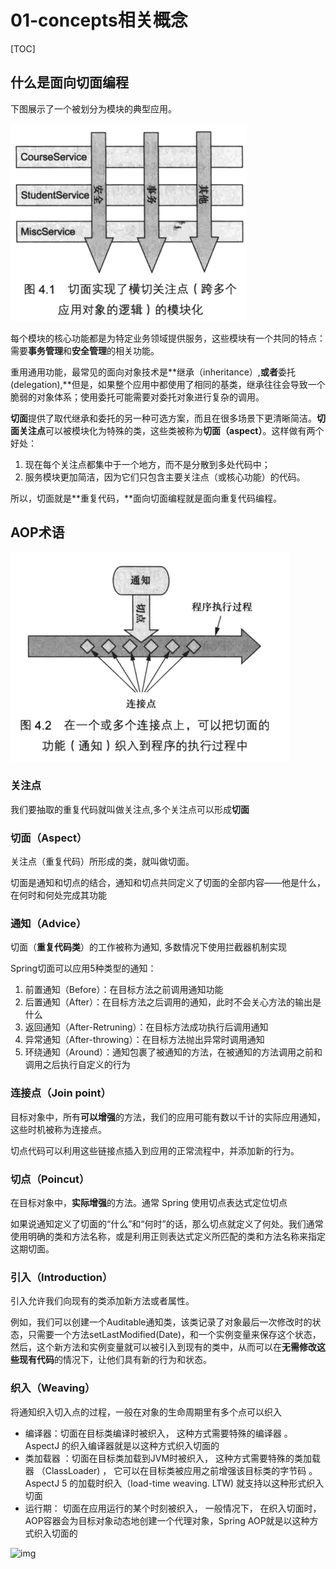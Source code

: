 # 01-concepts相关概念

[TOC]

## 什么是面向切面编程

下图展示了一个被划分为模块的典型应用。

![img](../../../assets/import04-2929603.png)

每个模块的核心功能都是为特定业务领域提供服务，这些模块有一个共同的特点：需要**事务管理**和**安全管理**的相关功能。

重用通用功能，最常见的面向对象技术是**继承（inheritance）,**或者**委托(delegation),**但是，如果整个应用中都使用了相同的基类，继承往往会导致一个脆弱的对象体系；使用委托可能需要对委托对象进行复杂的调用。

**切面**提供了取代继承和委托的另一种可选方案，而且在很多场景下更清晰简洁。**切面关注点**可以被模块化为特殊的类，这些类被称为**切面（aspect）**。这样做有两个好处：

1. 现在每个关注点都集中于一个地方，而不是分散到多处代码中；
2. 服务模块更加简洁，因为它们只包含主要关注点（或核心功能）的代码。

所以，切面就是**重复代码，**面向切面编程就是面向重复代码编程。

## AOP术语

![img](../../../assets/import05.png)

### 关注点

我们要抽取的重复代码就叫做关注点,多个关注点可以形成**切面**

### 切面（Aspect）

关注点（重复代码）所形成的类，就叫做切面。

切面是通知和切点的结合，通知和切点共同定义了切面的全部内容——他是什么，在何时和何处完成其功能

### 通知（Advice）

切面（**重复代码类**）的工作被称为通知, 多数情况下使用拦截器机制实现

Spring切面可以应用5种类型的通知：

1. 前置通知（Before）：在目标方法之前调用通知功能
2. 后置通知（After）：在目标方法之后调用的通知，此时不会关心方法的输出是什么
3. 返回通知（After-Retruning）：在目标方法成功执行后调用通知
4. 异常通知（After-throwing）：在目标方法抛出异常时调用通知
5. 环绕通知（Around）：通知包裹了被通知的方法，在被通知的方法调用之前和调用之后执行自定义的行为

### 连接点（Join point）

目标对象中，所有**可以增强**的方法，我们的应用可能有数以千计的实际应用通知，这些时机被称为连接点。

切点代码可以利用这些链接点插入到应用的正常流程中，并添加新的行为。

### 切点（Poincut）

在目标对象中，**实际增强**的方法。通常 Spring 使用切点表达式定位切点

如果说通知定义了切面的“什么”和“何时”的话，那么切点就定义了何处。我们通常使用明确的类和方法名称，或是利用正则表达式定义所匹配的类和方法名称来指定这期切面。

### 引入（Introduction）

引入允许我们向现有的类添加新方法或者属性。

例如，我们可以创建一个Auditable通知类，该类记录了对象最后一次修改时的状态，只需要一个方法setLastModified(Date)，和一个实例变量来保存这个状态，然后，这个新方法和实例变量就可以被引入到现有的类中，从而可以在**无需修改这些现有代码**的情况下，让他们具有新的行为和状态。

### 织入（Weaving）

将通知织入切入点的过程，一般在对象的生命周期里有多个点可以织入

- 编译器：切面在目标类编译时被织入， 这种方式需要特殊的编译器 。 AspectJ 的织入编译器就是以这种方式织入切面的
- 类加载器 ：切面在目标类加载到JVM时被织入， 这种方式需要特殊的类加载器 （ClassLoader) ， 它可以在目标类被应用之前增强该目标类的字节码 。 AspectJ 5 的加载时织入（load-time weaving. LTW) 就支持以这种形式织入切面
- 运行期： 切面在应用运行的某个时刻被织入， 一般情况下， 在织入切面时， AOP容器会为目标对象动态地创建一个代理对象，Spring AOP就是以这种方式织入切面的

![img](../../../assets/import06.png)

